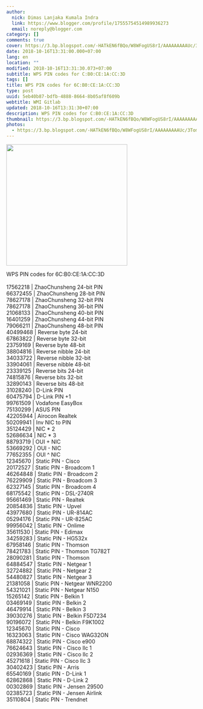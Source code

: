 ```yaml
---
author:
  nick: Dimas Lanjaka Kumala Indra
  link: https://www.blogger.com/profile/17555754514989936273
  email: noreply@blogger.com
category: []
comments: true
cover: https://3.bp.blogspot.com/-HATkEN6fBQo/W8WFogUS8rI/AAAAAAAAAUc/3TomXf6lYEwhuMHsB47vS9pe_MispcUzwCLcBGAs/s320/download.png
date: 2018-10-16T13:31:00.000+07:00
lang: en
location: ""
modified: 2018-10-16T13:31:30.073+07:00
subtitle: WPS PIN codes for C:B0:CE:1A:CC:3D
tags: []
title: WPS PIN codes for 6C:B0:CE:1A:CC:3D
type: post
uuid: 5eb40b87-bdfb-4888-8664-8b05af8f609b
webtitle: WMI Gitlab
updated: 2018-10-16T13:31:30+07:00
description: WPS PIN codes for C:B0:CE:1A:CC:3D
thumbnail: https://3.bp.blogspot.com/-HATkEN6fBQo/W8WFogUS8rI/AAAAAAAAAUc/3TomXf6lYEwhuMHsB47vS9pe_MispcUzwCLcBGAs/s320/download.png
photos:
  - https://3.bp.blogspot.com/-HATkEN6fBQo/W8WFogUS8rI/AAAAAAAAAUc/3TomXf6lYEwhuMHsB47vS9pe_MispcUzwCLcBGAs/s320/download.png
---
```


<img border="0" src="https://3.bp.blogspot.com/-HATkEN6fBQo/W8WFogUS8rI/AAAAAAAAAUc/3TomXf6lYEwhuMHsB47vS9pe_MispcUzwCLcBGAs/s320/download.png" width="320" height="320" data-original-width="170" data-original-height="170"><div>   WPS PIN codes for 6C:B0:CE:1A:CC:3D </div><div>    <br></div><div>    17562218 | ZhaoChunsheng 24-bit PIN </div><div>    66372455 | ZhaoChunsheng 28-bit PIN </div><div>    78627178 | ZhaoChunsheng 32-bit PIN </div><div>    78627178 | ZhaoChunsheng 36-bit PIN </div><div>    21068133 | ZhaoChunsheng 40-bit PIN </div><div>    16401259 | ZhaoChunsheng 44-bit PIN </div><div>    79066211 | ZhaoChunsheng 48-bit PIN </div><div>    40499468 | Reverse byte 24-bit </div><div>    67863822 | Reverse byte 32-bit </div><div>    23759169 | Reverse byte 48-bit </div><div>    38804816 | Reverse nibble 24-bit </div><div>    34033722 | Reverse nibble 32-bit </div><div>    33904061 | Reverse nibble 48-bit </div><div>    23339125 | Reverse bits 24-bit </div><div>    74815876 | Reverse bits 32-bit </div><div>    32890143 | Reverse bits 48-bit </div><div>    31028240 | D-Link PIN </div><div>    60475794 | D-Link PIN +1 </div><div>    99761509 | Vodafone EasyBox </div><div>    75130299 | ASUS PIN </div><div>    42205944 | Airocon Realtek </div><div>    50209941 | Inv NIC to PIN </div><div>    35124429 | NIC * 2 </div><div>    52686634 | NIC * 3 </div><div>    88793719 | OUI + NIC </div><div>    53669292 | OUI - NIC </div><div>    77652355 | OUI ^ NIC </div><div>    12345670 | Static PIN - Cisco </div><div>    20172527 | Static PIN - Broadcom 1 </div><div>    46264848 | Static PIN - Broadcom 2 </div><div>    76229909 | Static PIN - Broadcom 3 </div><div>    62327145 | Static PIN - Broadcom 4 </div><div>    68175542 | Static PIN - DSL-2740R </div><div>    95661469 | Static PIN - Realtek </div><div>    20854836 | Static PIN - Upvel </div><div>    43977680 | Static PIN - UR-814AC </div><div>    05294176 | Static PIN - UR-825AC </div><div>    99956042 | Static PIN - Onlime </div><div>    35611530 | Static PIN - Edimax </div><div>    34259283 | Static PIN - HG532x </div><div>    67958146 | Static PIN - Thomson </div><div>    78421783 | Static PIN - Thomson TG782T </div><div>    28090281 | Static PIN - Thomson </div><div>    64884547 | Static PIN - Netgear 1 </div><div>    32724882 | Static PIN - Netgear 2 </div><div>    54480827 | Static PIN - Netgear 3 </div><div>    21381058 | Static PIN - Netgear WNR2200 </div><div>    54321021 | Static PIN - Netgear N150 </div><div>    15265142 | Static PIN - Belkin 1 </div><div>    03469149 | Static PIN - Belkin 2 </div><div>    46479914 | Static PIN - Belkin 3 </div><div>    39030276 | Static PIN - Belkin F5D7234 </div><div>    90196072 | Static PIN - Belkin F9K1002 </div><div>    12345670 | Static PIN - Cisco </div><div>    16323063 | Static PIN - Cisco WAG32ON </div><div>    68874322 | Static PIN - Cisco e900 </div><div>    76624643 | Static PIN - Cisco llc 1 </div><div>    02936369 | Static PIN - Cisco llc 2 </div><div>    45271618 | Static PIN - Cisco llc 3 </div><div>    30402423 | Static PIN - Arris </div><div>    65540169 | Static PIN - D-Link 1 </div><div>    62862868 | Static PIN - D-Link 2 </div><div>    00302869 | Static PIN - Jensen 29500 </div><div>    02385723 | Static PIN - Jensen Airlink </div><div>    35110804 | Static PIN - Trendnet </div><div>    <br></div>